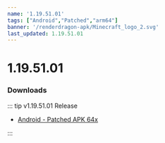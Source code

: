 ```yaml
---
name: '1.19.51.01'
tags: ["Android","Patched","arm64"]
banner: '/renderdragon-apk/Minecraft_logo_2.svg'
last_updated: 1.19.51.01
---
```


# 1.19.51.01

### Downloads

::: tip v1.19.51.01 Release

* [Android - Patched APK 64x](https://www.mediafire.com/file/p00u4q2fre1ra7c/1.19.51.01_arm64_v8a_patched.apk/file)

:::

